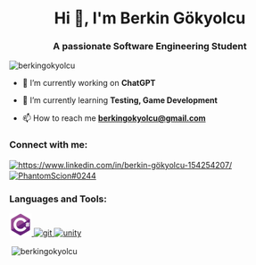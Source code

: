 <h1 align="center">Hi 👋, I'm Berkin Gökyolcu</h1>
<h3 align="center">A passionate Software Engineering Student</h3>

<p align="left"> <img src="https://komarev.com/ghpvc/?username=berkingokyolcu&label=Profile%20views&color=0e75b6&style=flat" alt="berkingokyolcu" /> </p>

- 🔭 I’m currently working on **ChatGPT**

- 🌱 I’m currently learning **Testing, Game Development**

- 📫 How to reach me **berkingokyolcu@gmail.com**

<h3 align="left">Connect with me:</h3>
<p align="left">
<a href="https://linkedin.com/in/https://www.linkedin.com/in/berkin-gökyolcu-154254207/" target="blank"><img align="center" src="https://raw.githubusercontent.com/rahuldkjain/github-profile-readme-generator/master/src/images/icons/Social/linked-in-alt.svg" alt="https://www.linkedin.com/in/berkin-gökyolcu-154254207/" height="30" width="40" /></a>
<a href="https://discord.gg/PhantomScion#0244" target="blank"><img align="center" src="https://raw.githubusercontent.com/rahuldkjain/github-profile-readme-generator/master/src/images/icons/Social/discord.svg" alt="PhantomScion#0244" height="30" width="40" /></a>
</p>

<h3 align="left">Languages and Tools:</h3>
<p align="left"> <a href="https://www.w3schools.com/cs/" target="_blank" rel="noreferrer"> <img src="https://raw.githubusercontent.com/devicons/devicon/master/icons/csharp/csharp-original.svg" alt="csharp" width="40" height="40"/> </a> <a href="https://git-scm.com/" target="_blank" rel="noreferrer"> <img src="https://www.vectorlogo.zone/logos/git-scm/git-scm-icon.svg" alt="git" width="40" height="40"/> </a> <a href="https://unity.com/" target="_blank" rel="noreferrer"> <img src="https://www.vectorlogo.zone/logos/unity3d/unity3d-icon.svg" alt="unity" width="40" height="40"/> </a> </p>

<p>&nbsp;<img align="center" src="https://github-readme-stats.vercel.app/api?username=berkingokyolcu&show_icons=true&locale=en" alt="berkingokyolcu" /></p>
